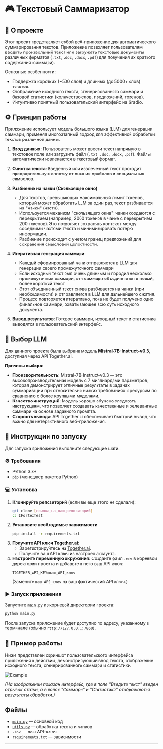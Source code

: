 # 🎮 Текстовый Саммаризатор

## 📖 О проекте

Этот проект представляет собой веб-приложение для автоматического суммарирования текстов. Приложение позволяет пользователям вводить произвольный текст или загружать текстовые документы различных форматов (`.txt`, `.doc`, `.docx`, `.pdf`) для получения их краткого содержания (саммари).

Основные особенности:
- Поддержка коротких (~500 слов) и длинных (до 5000+ слов) текстов.
- Отображение исходного текста, сгенерированного саммари и базовой статистики (количество слов, предложений, токенов).
- Интуитивно понятный пользовательский интерфейс на Gradio.

## ⚙️ Принцип работы

Приложение использует модель большого языка (LLM) для генерации саммари, применяя многоэтапный подход для эффективной обработки текстов различной длины.

1.  **Ввод данных**: Пользователь может ввести текст напрямую в текстовое поле или загрузить файл (`.txt`, `.doc`, `.docx`, `.pdf`). Файлы автоматически извлекаются в текстовый формат.

2.  **Очистка текста**: Введенный или извлеченный текст проходит предварительную очистку от лишних пробелов и специальных символов.

3.  **Разбиение на чанки (Скользящее окно)**:
    -   Для текстов, превышающих максимальный лимит токенов, который может обработать LLM за один раз, текст разбивается на "чанки" (части).
    -   Используется механизм "скользящего окна": чанки создаются с перекрытием (например, 2000 токенов в чанке с перекрытием 200 токенов). Это позволяет сохранять контекст между соседними частями текста и минимизировать потерю информации.
    -   Разбиение происходит с учетом границ предложений для сохранения смысловой целостности.

4.  **Итеративная генерация саммари**:
    -   Каждый сформированный чанк отправляется в LLM для генерации своего промежуточного саммари.
    -   Если исходный текст был очень длинным и породил несколько промежуточных саммари, эти саммари объединяются в новый, более короткий текст.
    -   Этот объединенный текст снова разбивается на чанки (при необходимости) и отправляется в LLM для дальнейшего сжатия.
    -   Процесс повторяется итеративно, пока не будет получено одно финальное саммари, охватывающее всю суть исходного документа.

5.  **Вывод результатов**: Готовое саммари, исходный текст и статистика выводятся в пользовательский интерфейс.

## 🤖 Выбор LLM

Для данного проекта была выбрана модель **Mistral-7B-Instruct-v0.3**, доступная через API Together.ai.

**Причины выбора**:
-   **Производительность**: Mistral-7B-Instruct-v0.3 — это высокопроизводительная модель с 7 миллиардами параметров, которая демонстрирует отличные результаты в задачах суммаризации при относительно низких требованиях к ресурсам по сравнению с более крупными моделями.
-   **Качество инструкций**: Модель хорошо обучена следовать инструкциям, что позволяет создавать качественные и релевантные саммари на основе заданного промпта.
-   **Скорость вывода**: API Together.ai обеспечивает быстрый вывод, что важно для интерактивного веб-приложения.

## 🚀 Инструкции по запуску

Для запуска приложения выполните следующие шаги:

### ⚙️ Требования

-   Python 3.8+
-   `pip` (менеджер пакетов Python)

### 💻 Установка

1.  **Клонируйте репозиторий** (если вы еще этого не сделали):
    ```bash
    git clone [ссылка_на_ваш_репозиторий]
    cd IFortexTest
    ```
2.  **Установите необходимые зависимости**:
    ```bash
    pip install -r requirements.txt
    ```
3.  **Получите API ключ Together.ai**:
    -   Зарегистрируйтесь на [Together.ai](https://www.together.ai/).
    -   Получите ваш API ключ из настроек аккаунта.
4.  **Настройте переменную окружения**:
    Создайте файл `.env` в корневой директории проекта и добавьте в него ваш API ключ:
    ```
    TOGETHER_API_KEY=ваш_API_ключ
    ```
    (Замените `ваш_API_ключ` на ваш фактический API ключ.)

### ▶️ Запуск приложения

Запустите `main.py` из корневой директории проекта:

```bash
python main.py
```

После запуска приложение будет доступно по адресу, указанному в терминале (обычно `http://127.0.0.1:7860`).

## 📸 Пример работы

Ниже представлен скриншот пользовательского интерфейса приложения в действии, демонстрирующий ввод текста, отображение исходного текста, сгенерированного саммари и статистики.

![Example](https://github.com/user-attachments/assets/1e041bea-af8e-469f-9c9f-f23cf33fe432)

*(На изображении показан интерфейс, где в поле "Введите текст" введен отрывок статьи, а в полях "Саммари" и "Статистика" отображаются результаты обработки.)*

## Файлы
- [`main.py`](main.py) — основной код
- [`utils.py`](utils.py) — обработка текста и чанков
- `.env` — ваш API-ключ
- `requirements.txt` — зависимости

--- 
